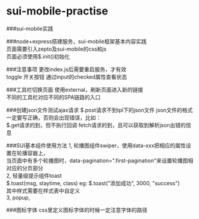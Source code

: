 # sui-mobile-practise

###sui-mobile实践

###node+express搭建服务，sui-mobile框架基本内容实践  
页面需要引入zepto及sui-mobile的css和js  
页面必须使用$.init()初始化


###注意事项
更改index.js后需要重启服务，才有效  
toggle 开关按钮 通过input的checked属性查看状态

###工具栏切换页面
使用external，刷新页面进入新的链接  
不同的工具栏对应不同的SPA链路的入口

###创建json文件测试ajax请求
$.post请求不到tpl下的json文件 
json文件的格式一定要写正确，否则会出现错误，比如：  
$.get请求的到，但不执行回调
fetch请求的到，且可以获取到解析json出错的信息  

###SUI基本组件使用方法
1, 轮播图组件swiper，使用data-xxx把相应的属性设置在轮播容器上，  
   当页面中有多个轮播图时，data-pagination=".first-pagination"来设置轮播图相对应的分页部分  
2, 轻量级提示组件toast  
   $.toast(msg, staytime, class) eg: $.toast("添加成功", 3000, "success")  
   其中样式需要在样式表中自定义  
3, popup,

###图标字体
css里定义图标字体的时候一定注意字体的路径

